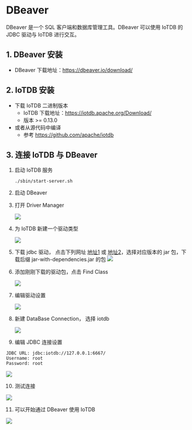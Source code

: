 <!--

    Licensed to the Apache Software Foundation (ASF) under one
    or more contributor license agreements.  See the NOTICE file
    distributed with this work for additional information
    regarding copyright ownership.  The ASF licenses this file
    to you under the Apache License, Version 2.0 (the
    "License"); you may not use this file except in compliance
    with the License.  You may obtain a copy of the License at
    
        http://www.apache.org/licenses/LICENSE-2.0
    
    Unless required by applicable law or agreed to in writing,
    software distributed under the License is distributed on an
    "AS IS" BASIS, WITHOUT WARRANTIES OR CONDITIONS OF ANY
    KIND, either express or implied.  See the License for the
    specific language governing permissions and limitations
    under the License.

-->

# DBeaver

DBeaver 是一个 SQL 客户端和数据库管理工具。DBeaver 可以使用 IoTDB 的 JDBC 驱动与 IoTDB 进行交互。

## 1. DBeaver 安装

* DBeaver 下载地址：https://dbeaver.io/download/

## 2. IoTDB 安装

* 下载 IoTDB 二进制版本
  * IoTDB 下载地址：https://iotdb.apache.org/Download/
  * 版本 >= 0.13.0
* 或者从源代码中编译
  * 参考 https://github.com/apache/iotdb

## 3. 连接 IoTDB 与 DBeaver

1. 启动 IoTDB 服务

   ```shell
   ./sbin/start-server.sh
   ```
2. 启动 DBeaver

3. 打开 Driver Manager

   ![](/img/UserGuide/Ecosystem-Integration/DBeaver/01.png?raw=true)
4. 为 IoTDB 新建一个驱动类型

   ![](/img/UserGuide/Ecosystem-Integration/DBeaver/02.png)

5. 下载 jdbc 驱动， 点击下列网址 [地址1](https://maven.proxy.ustclug.org/maven2/org/apache/iotdb/iotdb-jdbc/) 或 [地址2](https://repo1.maven.org/maven2/org/apache/iotdb/iotdb-jdbc/)，选择对应版本的 jar 包，下载后缀 jar-with-dependencies.jar 的包
   ![](/img/20230920-192746.jpg)
6. 添加刚刚下载的驱动包，点击 Find Class

   ![](/img/UserGuide/Ecosystem-Integration/DBeaver/03.png)

7. 编辑驱动设置

   ![](/img/UserGuide/Ecosystem-Integration/DBeaver/05.png)
  
8. 新建 DataBase Connection， 选择 iotdb

   ![](/img/UserGuide/Ecosystem-Integration/DBeaver/06.png) 

9.  编辑 JDBC 连接设置

   ```
   JDBC URL: jdbc:iotdb://127.0.0.1:6667/
   Username: root
   Password: root
   ```
   ![](/img/UserGuide/Ecosystem-Integration/DBeaver/07.png)

10. 测试连接

   ![](/img/UserGuide/Ecosystem-Integration/DBeaver/08.png)

11. 可以开始通过 DBeaver 使用 IoTDB

   ![](/img/UserGuide/Ecosystem-Integration/DBeaver/09.png)
